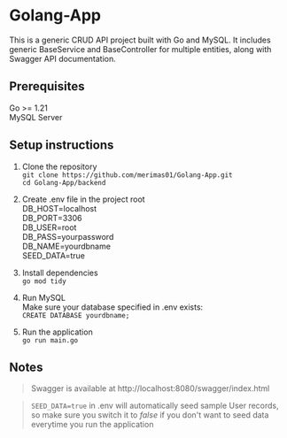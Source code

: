 # Golang-App
This is a generic CRUD API project built with Go and MySQL. It includes generic BaseService and BaseController for multiple entities, along with Swagger API documentation.

## Prerequisites
Go >= 1.21  
MySQL Server 

## Setup instructions

1. Clone the repository  
`git clone https://github.com/merimas01/Golang-App.git`  
`cd Golang-App/backend`  

2. Create .env file in the project root  
DB_HOST=localhost  
DB_PORT=3306  
DB_USER=root  
DB_PASS=yourpassword  
DB_NAME=yourdbname  
SEED_DATA=true  

3. Install dependencies  
`go mod tidy`  

4. Run MySQL   
Make sure your database specified in .env exists:  
`CREATE DATABASE yourdbname;`  

5. Run the application  
`go run main.go`  

## Notes
> Swagger is available at http://localhost:8080/swagger/index.html

> `SEED_DATA=true` in .env will automatically seed sample User records, so make sure you switch it to *false* if you don't want to seed data everytime you run the application

